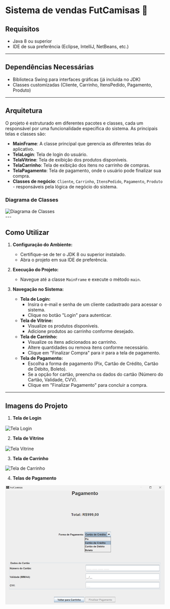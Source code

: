 # Sistema de vendas FutCamisas 👕


## Requisitos

- Java 8 ou superior
- IDE de sua preferência (Eclipse, IntelliJ, NetBeans, etc.)

---

## Dependências Necessárias

- Biblioteca Swing para interfaces gráficas (já incluída no JDK)
- Classes customizadas (Cliente, Carrinho, ItensPedido, Pagamento, Produto)

---

## Arquitetura

O projeto é estruturado em diferentes pacotes e classes, cada um responsável por uma funcionalidade específica do sistema. As principais telas e classes são:

- **MainFrame**: A classe principal que gerencia as diferentes telas do aplicativo.
- **TelaLogin**: Tela de login do usuário.
- **TelaVitrine**: Tela de exibição dos produtos disponíveis.
- **TelaCarrinho**: Tela de exibição dos itens no carrinho de compras.
- **TelaPagamento**: Tela de pagamento, onde o usuário pode finalizar sua compra.
- **Classes de negócio**: `Cliente`, `Carrinho`, `ItensPedido`, `Pagamento`, `Produto` - responsáveis pela lógica de negócio do sistema.

### Diagrama de Classes

<div>
<img align="center" alt="Diagrama de Classes" src="https:https://github.com/EmanuelTarso/Trabalho-final-de-LP-POO/blob/main/Img/Diagrama_FutCamisas.png?raw=true"/>
</div>
---

## Como Utilizar

1. **Configuração do Ambiente:**
   - Certifique-se de ter o JDK 8 ou superior instalado.
   - Abra o projeto em sua IDE de preferência.

2. **Execução do Projeto:**
   - Navegue até a classe `MainFrame` e execute o método `main`.

3. **Navegação no Sistema:**
   - **Tela de Login:**
     - Insira o e-mail e senha de um cliente cadastrado para acessar o sistema.
     - Clique no botão "Login" para autenticar.
   - **Tela de Vitrine:**
     - Visualize os produtos disponíveis.
     - Adicione produtos ao carrinho conforme desejado.
   - **Tela de Carrinho:**
     - Visualize os itens adicionados ao carrinho.
     - Altere quantidades ou remova itens conforme necessário.
     - Clique em "Finalizar Compra" para ir para a tela de pagamento.
   - **Tela de Pagamento:**
     - Escolha a forma de pagamento (Pix, Cartão de Crédito, Cartão de Débito, Boleto).
     - Se a opção for cartão, preencha os dados do cartão (Número do Cartão, Validade, CVV).
     - Clique em "Finalizar Pagamento" para concluir a compra.

---

## Imagens do Projeto

1. **Tela de Login**
<img align="center" alt="Tela Login" src="https:https://github.com/EmanuelTarso/Trabalho-final-de-LP-POO/blob/main/Img/TelaLogin_FutCamisas.png?raw=true"/>

2. **Tela de Vitrine**
<img align="center" alt="Tela Vitrine" src="https:https://github.com/EmanuelTarso/Trabalho-final-de-LP-POO/blob/main/Img/TelaVitrine_FutCamisas.png?raw=true"/>

3. **Tela de Carrinho**
<img src="imagens/TelaCarrinho_FutCamisas.png" alt="Tela de Carrinho" width="600"/>

4. **Telas de Pagamento**
<img src="https://github.com/EmanuelTarso/Trabalho-final-de-LP-POO/blob/main/Img/TelaPagamento_FutCamisas.png" alt="Tela de Pagamento" width="600"/>
